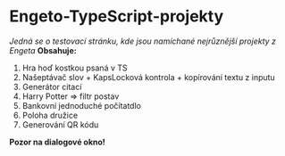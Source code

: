 # Engeto-TypeScript-projekty 
<i>Jedná se o testovací stránku, kde jsou namíchané nejrůznější projekty z Engeta</i>
<b> Obsahuje: </b>
1. Hra hoď kostkou psaná v TS
2. Našeptávač slov + KapsLocková kontrola + kopírování textu z inputu
3. Generátor citací
4. Harry Potter => filtr postav 
5. Bankovní jednoduché počítatdlo 
6. Poloha družice 
7. Generování QR kódu

<strong>Pozor na dialogové okno!</strong>
